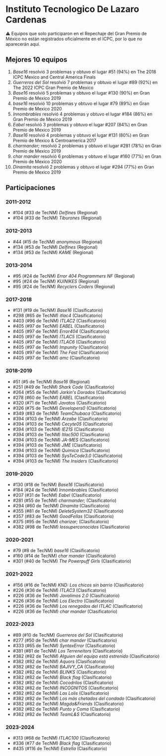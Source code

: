 # Instituto Tecnologico De Lazaro Cardenas

:warning: Equipos que solo participaron en el Repechaje del Gran Premio de México no están registrados oficialmente en el ICPC, por lo que no aparecerán aquí.

## Mejores 10 equipos

1. _Base16_ resolvió 3 problemas y obtuvo el lugar #51 (94%) en The 2018 ICPC Mexico and Central America Finals
1. _Guerreros del Sol_ resolvió 7 problemas y obtuvo el lugar #89 (92%) en The 2022 ICPC Gran Premio de Mexico
1. _Base16_ resolvió 5 problemas y obtuvo el lugar #130 (90%) en Gran Premio de Mexico 2019
1. _base16_ resolvió 10 problemas y obtuvo el lugar #79 (89%) en Gran Premio de Mexico 2020
1. _Innombrables_ resolvió 4 problemas y obtuvo el lugar #184 (86%) en Gran Premio de Mexico 2019
1. _Eabel_ resolvió 3 problemas y obtuvo el lugar #207 (84%) en Gran Premio de Mexico 2019
1. _Base16_ resolvió 4 problemas y obtuvo el lugar #131 (80%) en Gran Premio de Mexico & Centroamerica 2017
1. _charmander;_ resolvió 2 problemas y obtuvo el lugar #281 (78%) en Gran Premio de Mexico 2019
1. _char mander_ resolvió 6 problemas y obtuvo el lugar #160 (77%) en Gran Premio de Mexico 2020
1. _Dinamita_ resolvió 2 problemas y obtuvo el lugar #294 (77%) en Gran Premio de Mexico 2019

## Participaciones

### 2011-2012

- #104 (#33 de TecNM) _Delfines_ (Regional)
- #104 (#33 de TecNM) _Tiburones_ (Regional)

### 2012-2013

- #44 (#15 de TecNM) _anonymous_ (Regional)
- #134 (#53 de TecNM) _Delfines_ (Regional)
- #134 (#53 de TecNM) _KAME_ (Regional)

### 2013-2014

- #95 (#24 de TecNM) _Error 404 Programmers NF_ (Regional)
- #95 (#24 de TecNM) _KUINIKES_ (Regional)
- #95 (#24 de TecNM) _Recyclers Coders_ (Regional)

### 2017-2018

- #131 (#19 de TecNM) _Base16_ (Clasificatorio)
- #298 (#65 de TecNM) _itlac4_ (Clasificatorio)
- #403 (#96 de TecNM) _ITLAC2_ (Clasificatorio)
- #405 (#97 de TecNM) _EABEL_ (Clasificatorio)
- #405 (#97 de TecNM) _Error404_ (Clasificatorio)
- #405 (#97 de TecNM) _ITLAC5_ (Clasificatorio)
- #405 (#97 de TecNM) _ITLAC6_ (Clasificatorio)
- #405 (#97 de TecNM) _Impunity_ (Clasificatorio)
- #405 (#97 de TecNM) _The Fast_ (Clasificatorio)
- #405 (#97 de TecNM) _amc_ (Clasificatorio)

### 2018-2019

- #51 (#5 de TecNM) _Base16_ (Regional)
- #251 (#49 de TecNM) _Shark Code_ (Clasificatorio)
- #264 (#55 de TecNM) _Jarkin's Dorados_ (Clasificatorio)
- #278 (#60 de TecNM) _EABEL_ (Clasificatorio)
- #320 (#71 de TecNM) _Javatos_ (Clasificatorio)
- #326 (#75 de TecNM) _Developers0_ (Clasificatorio)
- #349 (#83 de TecNM) _TeamChubaca_ (Clasificatorio)
- #394 (#103 de TecNM) _Arzabe_ (Clasificatorio)
- #394 (#103 de TecNM) _Cecyte05_ (Clasificatorio)
- #394 (#103 de TecNM) _IE21S_ (Clasificatorio)
- #394 (#103 de TecNM) _Itlac500_ (Clasificatorio)
- #394 (#103 de TecNM) _JA-MES_ (Clasificatorio)
- #394 (#103 de TecNM) _JME_ (Clasificatorio)
- #394 (#103 de TecNM) _Quimica_ (Clasificatorio)
- #394 (#103 de TecNM) _SysTeCode3.0_ (Clasificatorio)
- #394 (#103 de TecNM) _The Insiders_ (Clasificatorio)

### 2019-2020

- #130 (#18 de TecNM) _Base16_ (Clasificatorio)
- #184 (#24 de TecNM) _Innombrables_ (Clasificatorio)
- #207 (#31 de TecNM) _Eabel_ (Clasificatorio)
- #281 (#55 de TecNM) _charmander;_ (Clasificatorio)
- #294 (#60 de TecNM) _Dinamita_ (Clasificatorio)
- #355 (#81 de TecNM) _DeleteSystem32_ (Clasificatorio)
- #357 (#83 de TecNM) _GoodFellas_ (Clasificatorio)
- #375 (#95 de TecNM) _charizar;_ (Clasificatorio)
- #382 (#98 de TecNM) _lossuperconocidos_ (Clasificatorio)

### 2020-2021

- #79 (#8 de TecNM) _base16_ (Clasificatorio)
- #160 (#14 de TecNM) _char mander_ (Clasificatorio)
- #301 (#40 de TecNM) _The Powerpuff Girls_ (Clasificatorio)

### 2021-2022

- #156 (#16 de TecNM) _KND: Los chicos sin barrio_ (Clasificatorio)
- #226 (#36 de TecNM) _ITLAC3_ (Clasificatorio)
- #226 (#36 de TecNM) _Javalimos 2.0_ (Clasificatorio)
- #226 (#36 de TecNM) _Los Electro_ (Clasificatorio)
- #226 (#36 de TecNM) _Los renegados del ITLAC_ (Clasificatorio)
- #226 (#36 de TecNM) _char mander_ (Clasificatorio)

### 2022-2023

- #89 (#10 de TecNM) _Guerreros del Sol_ (Clasificatorio)
- #277 (#50 de TecNM) _char mander_ (Clasificatorio)
- #333 (#65 de TecNM) _SyntaxError_ (Clasificatorio)
- #381 (#81 de TecNM) _Los Terreneitors_ (Clasificatorio)
- #382 (#82 de TecNM) _Alguien del equipo está estrenido_ (Clasificatorio)
- #382 (#82 de TecNM) _Aquors_ (Clasificatorio)
- #382 (#82 de TecNM) _BAJIVY_CA_ (Clasificatorio)
- #382 (#82 de TecNM) _BLINKS_ (Clasificatorio)
- #382 (#82 de TecNM) _Black flag_ (Clasificatorio)
- #382 (#82 de TecNM) _Cocodrilos_ (Clasificatorio)
- #382 (#82 de TecNM) _INCOGNITOS_ (Clasificatorio)
- #382 (#82 de TecNM) _Las Lolis_ (Clasificatorio)
- #382 (#82 de TecNM) _Los más chetados del condado_ (Clasificatorio)
- #382 (#82 de TecNM) _Magda&Friends_ (Clasificatorio)
- #382 (#82 de TecNM) _Punto y Coma_ (Clasificatorio)
- #382 (#82 de TecNM) _TeamL&S_ (Clasificatorio)

### 2023-2024

- #313 (#68 de TecNM) _ITLAC100_ (Clasificatorio)
- #336 (#77 de TecNM) _Black flag_ (Clasificatorio)
- #435 (#116 de TecNM) _Estrella_ (Clasificatorio)



